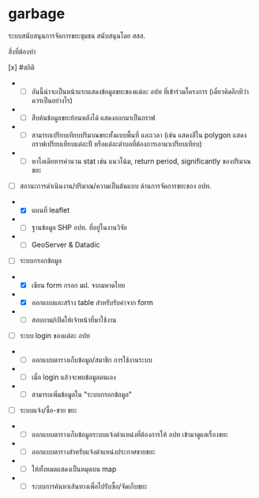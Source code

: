 # garbage
ระบบสนับสนุนการจัดการขยะชุมชน สนับสนุนโดย สสส.


สิ่งที่ต้องทำ

[x] #สถิติ
- -[ ] อันนี้น่าจะเป็นหน้าแรกแสดงข้อมูลขยะของแต่ละ อปท ที่เข้าร่วมโครงการ (เดี๋ยวคิดอีกทีว่าควรเป็นอย่างไร)
- -[ ] สืบค้นข้อมูลขยะย้อนหลังได้ แสดงออกมาเป็นกราฟ 
- -[ ] สามารถเปรียบเทียบปริมาณขยะทั้งแบบพื้นที่ และเวลา (เช่น แสดงสีใน polygon แสดงกราฟเปรียบเทียบแต่ละปี หรือแต่ละตำบลที่ต้องการเอามาเปรียบเทียบ)
- -[ ] หาไอเดียหารคำนวน stat เช่น แนวโน้ม, return period, significantly ของปริมาณขยะ  

- [ ] สถานะการดำเนินงาน/ปริมาณ/ความเป็นต้นแบบ ด้านการจัดการขยะของ อปท.
- -[x] แผนที่ leaflet
- -[ ] ฐานข้อมูล SHP อปท. ที่อยู่ในงานวิจัย
- -[ ] GeoServer & Datadic 

- [ ] ระบบกรอกข้อมูล
- -[x] เขียน form กรอก มฝ. จากมหาดไทย
- -[x] ออกแบบและสร้าง table สำหรับรับค่าจาก form 
- -[ ] สอบถาม/เปิดให้เจ้าหน้าที่มาใช้งาน

- [ ] ระบบ login ของแต่ละ อปท
- -[ ] ออกแบบตารางเก็บข้อมูล/สมาชิก การใช้งานระบบ
- -[ ] เมื่อ login แล้วจะพบข้อมูลตนเอง
- -[ ] สามารถเพิ่มข้อมูลใน "ระบบกรอกข้อมูล"

- [ ] ระบบแจ้ง/ซื้อ-ขาย ขยะ
- -[ ] ออกแบบตารางเก็บข้อมูลระบบแจ้งตำแหน่งที่ต้องการให้ อปท เข้ามาดูแลเรื่องขยะ
- -[ ] ออกแบบตารางสำหรับแจ้งตำแหน่งประกาศขายขยะ 
- -[ ] ให้ทั้งหมดแสดงเป็นหมุดบน map
- -[ ] ระบบการค้นหาเส้นทางเพื่อไปรับซื้อ/จัดเก็บขยะ
